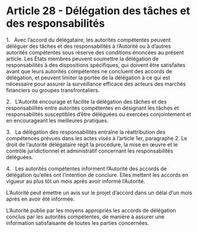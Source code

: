 # Article 28 - Délégation des tâches et des responsabilités


1.   Avec l’accord du délégataire, les autorités compétentes peuvent déléguer des tâches et des responsabilités à l’Autorité ou à d’autres autorités compétentes sous réserve des conditions énoncées au présent article. Les États membres peuvent soumettre la délégation de responsabilités à des dispositions spécifiques, qui doivent être satisfaites avant que leurs autorités compétentes ne concluent des accords de délégation, et peuvent limiter la portée de la délégation à ce qui est nécessaire pour assurer la surveillance efficace des acteurs des marchés financiers ou groupes transfrontaliers.

2.   L’Autorité encourage et facilite la délégation des tâches et des responsabilités entre autorités compétentes en désignant les tâches et responsabilités susceptibles d’être déléguées ou exercées conjointement et en encourageant les meilleures pratiques.

3.   La délégation des responsabilités entraîne la réattribution des compétences prévues dans les actes visés à l’article 1er, paragraphe 2. Le droit de l’autorité délégataire régit la procédure, la mise en œuvre et le contrôle juridictionnel et administratif concernant les responsabilités déléguées.

4.   Les autorités compétentes informent l’Autorité des accords de délégation qu’elles ont l’intention de conclure. Elles mettent les accords en vigueur au plus tôt un mois après avoir informé l’Autorité.

L’Autorité peut émettre un avis sur le projet d’accord dans un délai d’un mois après en avoir été informée.

L’Autorité publie par les moyens appropriés les accords de délégation conclus par les autorités compétentes, de manière à assurer une information satisfaisante de toutes les parties concernées.
